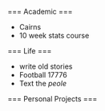 === Academic ===

* Cairns
* 10 week stats course

=== Life ===

* write old stories
* Football 17776
* Text the *peole*

=== Personal Projects ===
